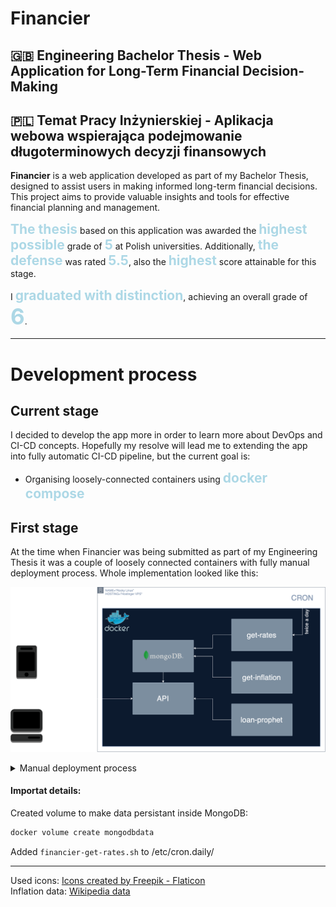 <style>
.highlight {
	font-weight: bold;
	font-size: 1.5em;
	color: lightblue;
}
.highlight-xl {
	font-weight: bold;
	font-size: 2.5em;
	color: lightblue;
}
</style>
# Financier

## 🇬🇧 Engineering Bachelor Thesis - Web Application for Long-Term Financial Decision-Making
## 🇵🇱 Temat Pracy Inżynierskiej - Aplikacja webowa wspierająca podejmowanie długoterminowych decyzji finansowych

**Financier** is a web application developed as part of my Bachelor Thesis, designed to assist users in making informed long-term financial decisions. This project aims to provide valuable insights and tools for effective financial planning and management.

<span class="highlight">The thesis</span> based on this application was awarded the <span class="highlight">highest possible</span> grade of <span class="highlight">5</span> at Polish universities. Additionally, <span class="highlight">the defense</span> was rated <span class="highlight">5.5</span>, also the <span class="highlight">highest</span> score attainable for this stage.

I <span class="highlight">graduated with distinction</span>, achieving an overall grade of <span class="highlight-xl">6</span>.
___
# Development process
## Current stage
I decided to develop the app more in order to learn more about DevOps and CI-CD concepts. Hopefully my resolve will lead me to extending the app into fully automatic CI-CD pipeline, but the current goal is:
- Organising loosely-connected containers using <span class="highlight">docker compose</span> 

## First stage
At the time when Financier was being submitted as part of my Engineering Thesis it was a couple of loosely connected containers with fully manual deployment process. Whole implementation looked like this:

![implementation diagram](./README-files/Financier.png)

<details>
<summary>Manual deployment process</summary>

1. Enable Docker
	```bash
	sudo systemctl enable docker
	```
2. Run MongoDB:
	```bash
	docker run -d \
		--name financier-mongo \
		--env-file ./enviromental.txt \
		-v mongodbdata:/data/db \
		mongo:7.0.6
	```
3. Build and Run GetRates:
	```bash
	docker build -t get-rates ./get-rates-app/
	docker run -d --rm \
		--name financier-get-rates \
		--env-file ./enviromental.txt \
		--env-file ./get-rates-app/enviromental.txt \
		get-rates
	```
4. Build and Run GetInflation:
	```bash
	docker build -t get-inflation . # run inside script folder
	docker run -d --rm \
		--name financier-get-inflation \
		--env-file ./enviromental.txt \
		get-inflation
	```
5. Build and Run LoanProphet:
	```bash
	docker build -t loan-prophet ./approve-model/
	docker run -d --rm \
		-v /PRODUCTION/Financier/app/package/:/model/package \
		loan-prophet
	```
6. Build and Run FinancierAPI:
	```bash
	docker build -t financier-api ./app
	docker run -d \
		-p 80:8080 \
		--env-file ./enviromental.txt \
		--name financier-api_container \
		financier-api
	```
___
## Useful snippets:
Login to MongoDB:
```bash
mongosh --username <username> --password <password>
```
</details>

#### Importat details:
Created volume to make data persistant inside MongoDB:
```bash
docker volume create mongodbdata
```
Added `financier-get-rates.sh` to /etc/cron.daily/

___  
Used icons:
<a href="https://www.flaticon.com/" title="currency icons">Icons created by Freepik - Flaticon</a>  
Inflation data:
<a href="https://en.wikipedia.org/wiki/ISO_4217">Wikipedia data</a>